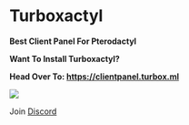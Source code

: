 # Turboxactyl
 


**Best Client Panel For Pterodactyl**

**Want To Install Turboxactyl?**

**Head Over To:
https://clientpanel.turbox.ml**

<img src="https://media.discordapp.net/attachments/969663902080204860/970580893699829820/unknown.png?width=1021&height=473">


Join <a href="https://discord.gg/uGEHCK5MP6">Discord</a>
























